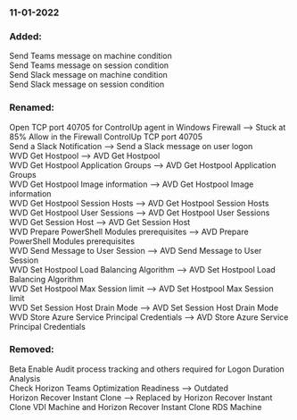 ### 11-01-2022
### Added:
Send Teams message on machine condition\
Send Teams message on session condition\
Send Slack message on machine condition\
Send Slack message on session condition

### Renamed:
Open TCP port 40705 for ControlUp agent in Windows Firewall --> Stuck at 85% Allow in the Firewall ControlUp TCP port 40705\
Send a Slack Notification --> Send a Slack message on user logon\
WVD Get Hostpool --> AVD Get Hostpool\
WVD Get Hostpool Application Groups --> AVD Get Hostpool Application Groups\
WVD Get Hostpool Image information --> AVD Get Hostpool Image information\
WVD Get Hostpool Session Hosts --> AVD Get Hostpool Session Hosts\
WVD Get Hostpool User Sessions --> AVD Get Hostpool User Sessions\
WVD Get Session Host --> AVD Get Session Host\
WVD Prepare PowerShell Modules prerequisites --> AVD Prepare PowerShell Modules prerequisites\
WVD Send Message to User Session --> AVD Send Message to User Session\
WVD Set Hostpool Load Balancing Algorithm --> AVD Set Hostpool Load Balancing Algorithm\
WVD Set Hostpool Max Session limit --> AVD Set Hostpool Max Session limit\
WVD Set Session Host Drain Mode --> AVD Set Session Host Drain Mode\
WVD Store Azure Service Principal Credentials --> AVD Store Azure Service Principal Credentials

### Removed:
Beta Enable Audit process tracking and others required for Logon Duration Analysis\
Check Horizon Teams Optimization Readiness --> Outdated\
Horizon Recover Instant Clone --> Replaced by Horizon Recover Instant Clone VDI Machine and Horizon Recover Instant Clone RDS Machine
